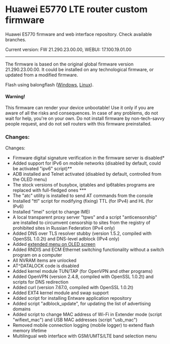 Huawei E5770 LTE router custom firmware
=======================================

Huawei E5770 firmware and web interface repository. Check available branches.

Current version: FW 21.290.23.00.00, WEBUI: 17.100.19.01.00

---------------------------------------

The firmware is based on the original global firmware version 21.290.23.00.00. It could be installed on any technological firmware, or updated from a modified firmware.

Flash using balongflash ([Windows](https://github.com/forth32/balongflash/tree/master/winbuild/Release), [Linux](https://github.com/forth32/balongflash/)).

#### Warning!
This firmware can render your device unbootable! Use it only if you are aware of all the risks and consequences. In case of any problems, do not wait for help, you're on your own. Do not install firmware by non-tech-savvy people request, and do not sell routers with this firmware preinstalled.

### Changes:

Changes:
* Firmware digital signature verification in the firmware server is disabled*
* Added support for IPv6 on mobile networks (disabled by default, could be activated "ipv6" script)**
* ADB installed and Telnet activated (disabled by default, controlled from the OLED menu)
* The stock versions of busybox, iptables and ip6tables programs are replaced with full-fledged ones ***
* The "atc" utility is installed to send AT commands from the console
* Installed "ttl" script for modifying (fixing) TTL (for IPv4) and HL (for IPv6)
* Installed "imei" script to change IMEI
* A local transparent proxy server "tpws" and a script "anticensorship" are installed to circumvent censorship to sites from the registry of prohibited sites in Russian Federation (IPv4 only)
* Added DNS over TLS resolver stubby (version 1.5.2, compiled with OpenSSL 1.0.2t) and DNS-level adblock (IPv4 only)
* Added [extended menu on OLED screen](https://github.com/ValdikSS/huawei_oled_hijack)
* Added RNDIS and ECM Ethernet switching functionality without a switch program on a computer
* All NVRAM items are unlocked
* AT^DATALOCK code is disabled
* Added kernel module TUN/TAP (for OpenVPN and other programs)
* Added OpenVPN (version 2.4.8, compiled with OpenSSL 1.0.2t) and scripts for DNS redirection
* Added curl (version 7.67.0, compiled with OpenSSL 1.0.2t)
* Added EXT4 kernel module and swap support
* Added script for installing Entware application repository
* Added script "adblock_update", for updating the list of advertising domains
* Added script to change MAC address of Wi-Fi in Extender mode (script "wifiext_mac") and USB MAC addresses (script "usb_mac")
* Removed mobile connection logging (mobile logger) to extend flash memory lifetime
* Multilingual web interface with GSM/UMTS/LTE band selection menu
